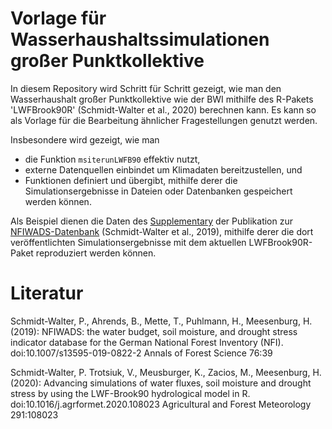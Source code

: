 # Vorlage für Wasserhaushaltssimulationen großer Punktkollektive

In diesem Repository wird Schritt für Schritt gezeigt, wie man den Wasserhaushalt großer Punktkollektive wie der BWI mithilfe des R-Pakets 'LWFBrook90R' (Schmidt-Walter et al., 2020) berechnen kann. Es kann so als Vorlage für die Bearbeitung ähnlicher Fragestellungen genutzt werden. 

Insbesondere wird gezeigt, wie man

- die Funktion `msiterunLWFB90` effektiv nutzt,
- externe Datenquellen einbindet um Klimadaten bereitzustellen, und
- Funktionen definiert und übergibt, mithilfe derer die Simulationsergebnisse in Dateien oder Datenbanken gespeichert werden können.

Als Beispiel dienen die Daten des [Supplementary](https://doi.org/10.5281/zenodo.1491520) der Publikation zur [NFIWADS-Datenbank](https://www.openagrar.de/receive/openagrar_mods_00044576) (Schmidt-Walter et al., 2019), mithilfe derer die dort veröffentlichten Simulationsergebnisse mit dem aktuellen LWFBrook90R-Paket reproduziert werden können.


# Literatur

Schmidt-Walter, P., Ahrends, B., Mette, T., Puhlmann, H., Meesenburg, H. (2019):
NFIWADS: the water budget, soil moisture, and drought stress indicator database for the German National Forest Inventory (NFI).
doi:10.1007/s13595-019-0822-2 
Annals of Forest Science 76:39

Schmidt-Walter, P. Trotsiuk, V., Meusburger, K., Zacios, M., Meesenburg, H. (2020):
Advancing simulations of water fluxes, soil moisture and drought stress by using the LWF-Brook90 hydrological model in R.
doi:10.1016/j.agrformet.2020.108023
Agricultural and Forest Meteorology 291:108023 

